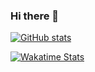 ### Hi there 👋

[![GitHub stats](https://github-readme-stats-pzhxd65xr-t-bre.vercel.app/api?username=t-bre&count_private=true&show_icons=true&hide=stars)](https://github.com/t-bre/github-readme-stats)

[![Wakatime Stats](https://github-readme-stats.vercel.app/api/wakatime?username=t_bre)](https://github.com/t-bre/github-readme-stats)

